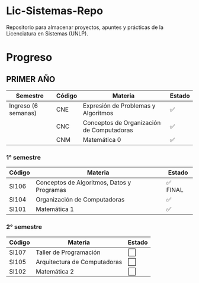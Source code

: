 # Lic-Sistemas-Repo
Repositorio para almacenar proyectos, apuntes y prácticas de la Licenciatura en Sistemas (UNLP).

# Progreso

## PRIMER AÑO

| Semestre              | Código | Materia                                               | Estado  |
|-----------------------|--------|--------------------------------------------------------|---------|
| Ingreso (6 semanas)   | CNE    | Expresión de Problemas y Algoritmos                   | ✅      |
|                       | CNC    | Conceptos de Organización de Computadoras             | ✅      |
|                       | CNM    | Matemática 0                                          | ✅      |

### 1° semestre

| Código | Materia                                               | Estado  |
|--------|--------------------------------------------------------|---------|
| SI106  | Conceptos de Algoritmos, Datos y Programas             | ✅ FINAL |
| SI104  | Organización de Computadoras                           | ✅ |
| SI101  | Matemática 1                                           | ✅      |

### 2° semestre

| Código | Materia                                                | Estado  |
|--------|--------------------------------------------------------|---------|
| SI107  | Taller de Programación                                 | ⬜       |
| SI105  | Arquitectura de Computadoras                           | ⬜       |
| SI102  | Matemática 2                                           | ⬜       |
